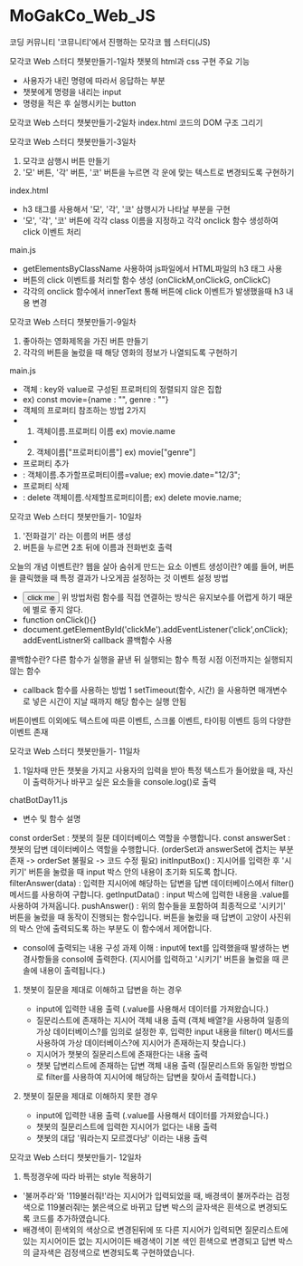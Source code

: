 # MoGakCo_Web_JS

코딩 커뮤니티 '코뮤니티'에서 진행하는 모각코 웹 스터디(JS)

모각코 Web 스터디 챗봇만들기-1일차
챗봇의 html과 css 구현
주요 기능

- 사용자가 내린 명령에 따라서 응답하는 부분
- 챗봇에게 명령을 내리는 input
- 명령을 적은 후 실행시키는 button

모각코 Web 스터디 챗봇만들기-2일차
index.html 코드의 DOM 구조 그리기

모각코 Web 스터디 챗봇만들기-3일차

1. 모각코 삼행시 버튼 만들기
2. '모' 버튼, '각' 버튼, '코' 버튼을 누르면 각 운에 맞는 텍스트로 변경되도록 구현하기

index.html

- h3 태그를 사용해서 '모', '각', '코' 삼행시가 나타날 부분을 구현
- '모', '각', '코' 버튼에 각각 class 이름을 지정하고 각각 onclick 함수 생성하여 click 이벤트 처리

main.js

- getElementsByClassName 사용하여 js파일에서 HTML파일의 h3 태그 사용
- 버튼의 click 이벤트를 처리할 함수 생성 (onClickM,onClickG, onClickC)
- 각각의 onclick 함수에서 innerText 통해 버튼에 click 이벤트가 발생했을때 h3 내용 변경

모각코 Web 스터디 챗봇만들기-9일차

1. 좋아하는 영화제목을 가진 버튼 만들기
2. 각각의 버튼을 눌렀을 때 해당 영화의 정보가 나열되도록 구현하기

main.js

- 객체 : key와 value로 구성된 프로퍼티의 정렬되지 않은 집합
- ex) const movie={name : "", genre : ""}
- 객체의 프로퍼티 참조하는 방법 2가지
- 1. 객체이름.프로퍼티 이름 ex) movie.name
- 2. 객체이름["프로퍼티이름"] ex) movie["genre"]
- 프로퍼티 추가
- : 객체이름.추가할프로퍼티이름=value; ex) movie.date="12/3";
- 프로퍼티 삭제
- : delete 객체이름.삭제할프로퍼티이름; ex) delete movie.name;

모각코 Web 스터디 챗봇만들기- 10일차

1. '전화걸기' 라는 이름의 버튼 생성
2. 버튼을 누르면 2초 뒤에 이름과 전화번호 출력

오늘의 개념
이벤트란?
웹을 살아 숨쉬게 만드는 요소
이벤트 생성이란?
예를 들어, 버튼을 클릭했을 때 특정 결과가 나오게끔 설정하는 것
이벤트 설정 방법

- <button onclick=click_event()>click me</button>
  위 방법처럼 함수를 직접 연결하는 방식은 유지보수를 어렵게 하기 때문에 별로 좋지 않다.
- function onClick(){}
- document.getElementById('clickMe').addEventListener('click',onClick);
  addEventListner와 callback 콜백함수 사용

콜백함수란?
다른 함수가 실행을 끝낸 뒤 실행되는 함수
특정 시점 이전까지는 실행되지 않는 함수

- callback 함수를 사용하는 방법 1
  setTimeout(함수, 시간) 을 사용하면 매개변수로 넣은 시간이 지날 때까지 해당 함수는 실행 안됨

버튼이벤트 이외에도 텍스트에 따른 이벤트, 스크롤 이벤트, 타이핑 이벤트 등의 다양한 이벤트 존재

모각코 Web 스터디 챗봇만들기- 11일차

1. 1일차때 만든 챗봇을 가지고 사용자의 입력을 받아 특정 텍스트가 들어왔을 때, 자신이 출력하거나 바꾸고 싶은 요소들을 console.log()로 출력

chatBotDay11.js

- 변수 및 함수 설명

const orderSet : 챗봇의 질문 데이터베이스 역할을 수행합니다.
const answerSet : 챗봇의 답변 데이터베이스 역할을 수행합니다.
(orderSet과 answerSet에 겹치는 부분 존재 -> orderSet 불필요 -> 코드 수정 필요)
initInputBox() : 지시어를 입력한 후 '시키기' 버튼을 눌렀을 때 input 박스 안의 내용이 초기화 되도록 합니다.
filterAnswer(data) : 입력한 지시어에 해당하는 답변을 답변 데이터베이스에서 filter() 메서드를 사용하여 구합니다.
getInputData() : input 박스에 입력한 내용을 .value를 사용하여 가져옵니다.
pushAnswer() : 위의 함수들을 포함하여 최종적으로 '시키기' 버튼을 눌렀을 때 동작이 진행되는 함수입니다. 버튼을 눌렀을 때 답변이 고양이 사진위의 박스 안에 출력되도록 하는 부분도 이 함수에서 제어합니다.

- consol에 출력되는 내용 구성
  과제 이해 : input에 text를 입력했을때 발생하는 변경사항들을 consol에 출력한다.
  (지시어를 입력하고 '시키기' 버튼을 눌렀을 때 콘솔에 내용이 출력됩니다.)

1.  챗봇이 질문을 제대로 이해하고 답변을 하는 경우

    - input에 입력한 내용 출력 (.value를 사용해서 데이터를 가져왔습니다.)
    - 질문리스트에 존재하는 지시어 객체 내용 출력 (객체 배열?을 사용하여 일종의 가상 데이터베이스?를 임의로 설정한 후, 입력한 input 내용을 filter() 메서드를 사용하여 가상 데이터베이스?에 지시어가 존재하는지 찾습니다.)
    - 지시어가 챗봇의 질문리스트에 존재한다는 내용 출력
    - 챗봇 답변리스트에 존재하는 답변 객체 내용 출력 (질문리스트와 동일한 방법으로 filter를 사용하여 지시어에 해당하는 답변을 찾아서 출력합니다.)

2.  챗봇이 질문을 제대로 이해하지 못한 경우
    - input에 입력한 내용 출력 (.value를 사용해서 데이터를 가져왔습니다.)
    - 챗봇의 질문리스트에 입력한 지시어가 없다는 내용 출력
    - 챗봇의 대답 '뭐라는지 모르겠다냥' 이라는 내용 출력

모각코 Web 스터디 챗봇만들기- 12일차

1. 특정경우에 따라 바뀌는 style 적용하기

- '불꺼주라'와 '119불러줘!'라는 지시어가 입력되었을 때, 배경색이 불꺼주라는 검정색으로 119불러줘!는 붉은색으로 바뀌고 답변 박스의 글자색은 흰색으로 변경되도록 코드를 추가하였습니다.
- 배경색이 흰색외의 색상으로 변경된뒤에 또 다른 지시어가 입력되면 질문리스트에 있는 지시어이든 없는 지시어이든 배경색이 기본 색인 흰색으로 변경되고 답변 박스의 글자색은 검정색으로 변경되도록 구현하였습니다.
